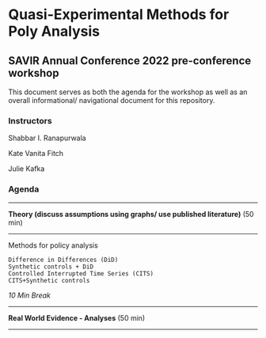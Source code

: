 # Quasi-Experimental Methods for Poly Analysis
## SAVIR Annual Conference 2022 pre-conference workshop

This document serves as both the agenda for the workshop as well as an overall informational/ navigational document for this repository. 

### Instructors
Shabbar I. Ranapurwala

Kate Vanita Fitch

Julie Kafka

### Agenda
____________________________________________________________________
**Theory (discuss assumptions using graphs/ use published literature)**   (50 min) 
____________________________________________________________________

Methods for policy analysis
```
Difference in Differences (DiD)
Synthetic controls + DiD
Controlled Interrupted Time Series (CITS)
CITS+Synthetic controls
```

*10 Min Break*
___________________________________________________________________
**Real World Evidence - Analyses**                                       (50 min)
___________________________________________________________________
